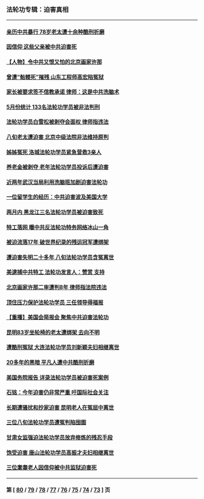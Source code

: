 ### 法轮功专辑：迫害真相
---
#### [亲历中共暴行 78岁老太遭十余种酷刑折磨](../../pages/nf4379/n14016167.md?06160430) 
#### [因信仰 这些父亲被中共迫害死](../../pages/nf4379/n14015381.md?06160430) 
#### [【人物】令中共又恨又怕的北京画家许那](../../pages/nf4379/n14015698.md?06160430) 
#### [曾遭“骷髅死”摧残 山东工程师高宏陷冤狱](../../pages/nf4379/n14014585.md?06160430) 
#### [家长被要求签不信教承诺 律师：这是中共洗脑术](../../pages/nf4379/n14014255.md?06160430) 
#### [5月份统计 133名法轮功学员被非法判刑](../../pages/nf4379/n14013124.md?06160430) 
#### [法轮功学员白雪松被剥夺会面权 律师指违法](../../pages/nf4379/n14012545.md?06160430) 
#### [八旬老太遭迫害 北京中级法院非法维持原判](../../pages/nf4379/n14011579.md?06160430) 
#### [姊姊冤死 洛城法轮功学员紧急营救3亲人](../../pages/nf4379/n14011859.md?06160430) 
#### [养老金被剥夺 老年法轮功学员投诉后遭迫害](../../pages/nf4379/n14011154.md?06160430) 
#### [近两年武汉当局利用洗脑班加剧迫害法轮功](../../pages/nf4379/n14009413.md?06160430) 
#### [一位留学生的经历：中共迫害波及美国大学](../../pages/nf4379/n14008375.md?06160430) 
#### [两月内 黑龙江三名法轮功学员被迫害致死](../../pages/nf4379/n14006552.md?06160430) 
#### [特工落网 曝中共反法轮功特务网络冰山一角](../../pages/nf4379/n14006412.md?06160430) 
#### [被迫流落17年 破世界纪录的残运冠军遭绑架](../../pages/nf4379/n14006004.md?06160430) 
#### [遭迫害失明二十多年 八旬法轮功学员含冤离世](../../pages/nf4379/n14005431.md?06160430) 
#### [美逮捕中共特工 法轮功发言人：赞赏 支持](../../pages/nf4379/n14005107.md?06160430) 
#### [北京画家许那二审遭判8年 律师指法院违法](../../pages/nf4379/n14004182.md?06160430) 
#### [顶住压力保护法轮功学员 三任领导得福报](../../pages/nf4379/n14002440.md?06160430) 
#### [【重播】美国会简报会 聚焦中共迫害法轮功](../../pages/nf4379/n14002932.md?06160430) 
#### [昆明83岁坐轮椅的老太遭绑架 去向不明](../../pages/nf4379/n14000874.md?06160430) 
#### [遭酷刑冤狱 大连法轮功学员刘新颖夫妇相继离世](../../pages/nf4379/n13998111.md?06160430) 
#### [20多年的黑暗 平凡人遭中共酷刑折磨](../../pages/nf4379/n13997976.md?06160430) 
#### [美国务院报告 详录法轮功学员被迫害死案例](../../pages/nf4379/n13997752.md?06160430) 
#### [石铭：今年迫害仍非常严重 吁国际社会关注](../../pages/nf4379/n13996099.md?06160430) 
#### [长期遭骚扰和抄家迫害 昆明老人在冤屈中离世](../../pages/nf4379/n13990487.md?06160430) 
#### [三位八旬法轮功学员遭冤判陷囹圄](../../pages/nf4379/n13988869.md?06160430) 
#### [甘肃女监强迫法轮功学员放弃修炼的残忍手段](../../pages/nf4379/n13988053.md?06160430) 
#### [饱受迫害 唐山法轮功学员高振才夫妇相继离世](../../pages/nf4379/n13987209.md?06160430) 
#### [三位耄耋老人因信仰被中共监狱迫害死](../../pages/nf4379/n13986618.md?06160430) 

---
#### 第 [ [80](./80.md?06160430) / [79](./79.md?06160430) / [78](./78.md?06160430) / [77](./77.md?06160430) / [76](./76.md?06160430) / [75](./75.md?06160430) / [74](./74.md?06160430) / [73](./73.md?06160430) ] 页
